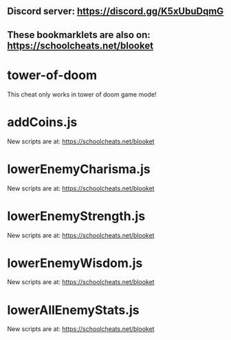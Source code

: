 ## **Discord server: https://discord.gg/K5xUbuDqmG**

## **These bookmarklets are also on: https://schoolcheats.net/blooket**

# tower-of-doom

This cheat only works in tower of doom game mode!

# addCoins.js

New scripts are at:
https://schoolcheats.net/blooket

# lowerEnemyCharisma.js

New scripts are at:
https://schoolcheats.net/blooket

# lowerEnemyStrength.js

New scripts are at:
https://schoolcheats.net/blooket

# lowerEnemyWisdom.js

New scripts are at:
https://schoolcheats.net/blooket

# lowerAllEnemyStats.js

New scripts are at:
https://schoolcheats.net/blooket
